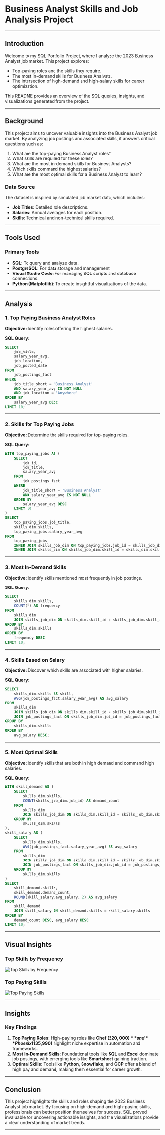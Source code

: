 
# **Business Analyst Skills and Job Analysis Project**

---

## **Introduction**

Welcome to my SQL Portfolio Project, where I analyze the 2023 Business Analyst job market. This project explores:
- Top-paying roles and the skills they require.
- The most in-demand skills for Business Analysts.
- The intersection of high-demand and high-salary skills for career optimization.

This README provides an overview of the SQL queries, insights, and visualizations generated from the project.

---

## **Background**

This project aims to uncover valuable insights into the Business Analyst job market. By analyzing job postings and associated skills, it answers critical questions such as:
1. What are the top-paying Business Analyst roles?
2. What skills are required for these roles?
3. What are the most in-demand skills for Business Analysts?
4. Which skills command the highest salaries?
5. What are the most optimal skills for a Business Analyst to learn?

### **Data Source**
The dataset is inspired by simulated job market data, which includes:
- **Job Titles**: Detailed role descriptions.
- **Salaries**: Annual averages for each position.
- **Skills**: Technical and non-technical skills required.

---

## **Tools Used**

### **Primary Tools**
- **SQL**: To query and analyze data.
- **PostgreSQL**: For data storage and management.
- **Visual Studio Code**: For managing SQL scripts and database connections.
- **Python (Matplotlib)**: To create insightful visualizations of the data.

---

## **Analysis**

### **1. Top Paying Business Analyst Roles**

**Objective:** Identify roles offering the highest salaries.

**SQL Query:**
```sql
SELECT
    job_title,
    salary_year_avg,
    job_location,
    job_posted_date
FROM
    job_postings_fact
WHERE
    job_title_short = 'Business Analyst'
    AND salary_year_avg IS NOT NULL
    AND job_location = 'Anywhere'
ORDER BY
    salary_year_avg DESC
LIMIT 10;
```

---

### **2. Skills for Top Paying Jobs**

**Objective:** Determine the skills required for top-paying roles.

**SQL Query:**
```sql
WITH top_paying_jobs AS (
    SELECT
        job_id,
        job_title,
        salary_year_avg
    FROM
        job_postings_fact
    WHERE
        job_title_short = 'Business Analyst'
        AND salary_year_avg IS NOT NULL
    ORDER BY
        salary_year_avg DESC
    LIMIT 10
)
SELECT
    top_paying_jobs.job_title,
    skills_dim.skills,
    top_paying_jobs.salary_year_avg
FROM
    top_paying_jobs
    INNER JOIN skills_job_dim ON top_paying_jobs.job_id = skills_job_dim.job_id
    INNER JOIN skills_dim ON skills_job_dim.skill_id = skills_dim.skill_id;
```

---

### **3. Most In-Demand Skills**

**Objective:** Identify skills mentioned most frequently in job postings.

**SQL Query:**
```sql
SELECT
    skills_dim.skills,
    COUNT(*) AS frequency
FROM
    skills_dim
    JOIN skills_job_dim ON skills_dim.skill_id = skills_job_dim.skill_id
GROUP BY
    skills_dim.skills
ORDER BY
    frequency DESC
LIMIT 10;
```

---

### **4. Skills Based on Salary**

**Objective:** Discover which skills are associated with higher salaries.

**SQL Query:**
```sql
SELECT
    skills_dim.skills AS skill,
    AVG(job_postings_fact.salary_year_avg) AS avg_salary
FROM
    skills_dim
    JOIN skills_job_dim ON skills_dim.skill_id = skills_job_dim.skill_id
    JOIN job_postings_fact ON skills_job_dim.job_id = job_postings_fact.job_id
GROUP BY
    skills_dim.skills
ORDER BY
    avg_salary DESC;
```

---

### **5. Most Optimal Skills**

**Objective:** Identify skills that are both in high demand and command high salaries.

**SQL Query:**
```sql
WITH skill_demand AS (
    SELECT
        skills_dim.skills,
        COUNT(skills_job_dim.job_id) AS demand_count
    FROM
        skills_dim
        JOIN skills_job_dim ON skills_dim.skill_id = skills_job_dim.skill_id
    GROUP BY
        skills_dim.skills
),
skill_salary AS (
    SELECT
        skills_dim.skills,
        AVG(job_postings_fact.salary_year_avg) AS avg_salary
    FROM
        skills_dim
        JOIN skills_job_dim ON skills_dim.skill_id = skills_job_dim.skill_id
        JOIN job_postings_fact ON skills_job_dim.job_id = job_postings_fact.job_id
    GROUP BY
        skills_dim.skills
)
SELECT
    skill_demand.skills,
    skill_demand.demand_count,
    ROUND(skill_salary.avg_salary, 2) AS avg_salary
FROM
    skill_demand
    JOIN skill_salary ON skill_demand.skills = skill_salary.skills
ORDER BY
    demand_count DESC, avg_salary DESC
LIMIT 10;
```

---

## **Visual Insights**

### **Top Skills by Frequency**
![Top Skills by Frequency](attachment:image.png)

### **Top Paying Skills**
![Top Paying Skills](attachment:image.png)

---

## **Insights**

### **Key Findings**
1. **Top Paying Roles**: High-paying roles like **Chef ($220,000)** and **Phoenix ($135,990)** highlight niche expertise in automation and frameworks.
2. **Most In-Demand Skills**: Foundational tools like **SQL** and **Excel** dominate job postings, with emerging tools like **Smartsheet** gaining traction.
3. **Optimal Skills**: Tools like **Python**, **Snowflake**, and **GCP** offer a blend of high pay and demand, making them essential for career growth.

---

## **Conclusion**

This project highlights the skills and roles shaping the 2023 Business Analyst job market. By focusing on high-demand and high-paying skills, professionals can better position themselves for success. SQL proved invaluable for uncovering actionable insights, and the visualizations provide a clear understanding of market trends.


---
